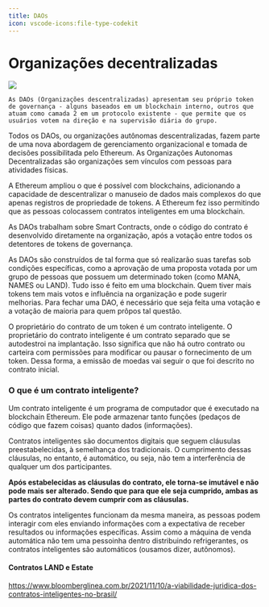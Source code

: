 ```yaml
---
title: DAOs
icon: vscode-icons:file-type-codekit
---
```


# Organizações decentralizadas

![](https://lh3.googleusercontent.com/fife/AAWUweVkZqmIyQvbe36s6kUIAEB-kw-vTg9dx5MT3lUV6gCvCTplkpUIzH4ZRHU9Jhhyb6C9vjub3AGkvqadkBvsSr2yPheas3HswScP7S62oyHG6fdGTNzJhdK-mbz7ZLmg3c8Ymy1Oj_z1kPKoSFMaQ-8qkewRmGiQpwuokOdyai3G0L_NP8sMX24XiemJUcGl0Nu7ZaZlX-ScX4kc3g_bwqlcYR3QBGNBw4eHQ3ZLU0Ion47bPNOmv_lb3S1ADSJSPg7pImtr2pGmOKCl6mABRVbNzhS7kkx4ypeb3pOWb6k7RP_GJgayckzBeLCYZIXdji05nzpZwpBBLtsOAZsAcJ2diA2M0OzoQTB_zPpxUzshPShWmXH47czcw6FQBq_fTNjhu6gLkckptbICcoHlNs_RpyvvBimVE5DNMEe7M0-tB3_JlJuiOZTKZRwWmsjj3gtAmVGVgjH8c7tO9HFEFBuQ6FBdXSBwCeOqu1vlIxybXT5rQ3U49LShZI0O0ltRJezdL47Nx0UxB0MdD9BM1CIuXUTl5LSwr7PYSCIGN79W9GB4aO0Z2AeAmTNvd6A8aGftvUG6doWx-awjYLvdCzlJSOFsA0YF0NZO9uKLKVwT0V4tglCyocYO978eBFEICAWW2umP9pLVgwR8tXBs1O8NlMvf6lfnRFY22zIs0fRogdvFF3sOwVbqd4v8Gq2F2lGcH31rRL0rI6oeZEb_5iWCqcDtFUVfqMtW9kehjjywiJJ5xYIhI43d73-phLSch3wjTU-iF45v4O6JFCrRZ4ApdLinuVwmrgEP7WJtaMhGxa4QLR098yxLV31kMhUVydzwFGc_JC3NN5VUCPbkeGaRGs-64sFDG1d8ucA6Q6Kw9f4ZS9W1Yt8tL2ksYT0Y8jgkqwP-r0vbIYm0zCUbti7fNgqBF5G8LQNJQLPdfRXc9Gl8gmM8odVxEhmJsZ-6xabrzsreD_L-W9SxrVlSE68B-uJ-Z1o6RDVMayAXkNvUdt7ShI-IxmsgtgUYxBVVv-H5R104MKsVNxecqobtt7_Ht3xisnIVpiIatXT2_nA2VykShgwGaUgmZR0aRgLOfceZLjn8ODy9ZXWcGLTUU79yjVENFR26_HK-aO8AAapoiwarIT4bU-lU28OM3F9qg34RqAmv2x7hJ6DW0X_s7vHVK-V4P9UCPXFTxKIgAsrgebxeTbLfNUL_EmDZ0mCXR9WLQjtmITIRuvh13WlUhmUM32nT9T1JYou_-oV_15ppYsis_s4ItIQ8QCElzwvVU6H53GrTNA=w1366-h660)

```ad-hint
As DAOs (Organizações descentralizadas) apresentam seu próprio token de governança - alguns baseados em um blockchain interno, outros que atuam como camada 2 em um protocolo existente - que permite que os usuários votem na direção e na supervisão diária do grupo.
```

Todos os DAOs, ou organizações autônomas descentralizadas, fazem parte de uma nova abordagem de gerenciamento organizacional e tomada de decisões possibilitada pelo Ethereum. As Organizações Autonomas Decentralizadas são organizações sem vínculos com pessoas para atividades físicas.

A Ethereum ampliou o que é possível com blockchains, adicionando a capacidade de descentralizar o manuseio de dados mais complexos do que apenas registros de propriedade de tokens. A Ethereum fez isso permitindo que as pessoas colocassem contratos inteligentes em uma blockchain.

As DAOs trabalham sobre Smart Contracts, onde o código do contrato é desenvolvido diretamente na organização, após a votação entre todos os detentores de tokens de governança.

As DAOs são construídos de tal forma que só realizarão suas tarefas sob condições específicas, como a aprovação de uma proposta votada por um grupo de pessoas que possuem um determinado token (como MANA, NAMES ou LAND). Tudo isso é feito em uma blockchain. Quem tiver mais tokens tem mais votos e influência na organização e pode sugerir melhorias. Para fechar uma DAO, é necessário que seja feita uma votação e a votação de maioria para quem prôpos tal questão.

O proprietário do contrato de um token é um contrato inteligente. O proprietário do contrato inteligente é um contrato separado que se autodestroi na implantação. Isso significa que não há outro contrato ou carteira com permissões para modificar ou pausar o fornecimento de um token. Dessa forma, a emissão de moedas vai seguir o que foi descrito no contrato inicial.

### O que é um contrato inteligente?
Um contrato inteligente é um programa de computador que é executado na blockchain Ethereum. Ele pode armazenar tanto funções (pedaços de código que fazem coisas) quanto dados (informações).

Contratos inteligentes são documentos digitais que seguem cláusulas preestabelecidas, à semelhança dos tradicionais. O cumprimento dessas cláusulas, no entanto, é automático, ou seja, não tem a interferência de qualquer um dos participantes.

**Após estabelecidas as cláusulas do contrato, ele torna-se imutável e não pode mais ser alterado. Sendo que para que ele seja cumprido, ambas as partes do contrato devem cumprir com as cláusulas.**

Os contratos inteligentes funcionam da mesma maneira, as pessoas podem interagir com eles enviando informações com a expectativa de receber resultados ou informações específicas. Assim como a máquina de venda automática não tem uma pessoinha dentro distribuindo refrigerantes, os contratos inteligentes são automáticos (ousamos dizer, autônomos).

#### Contratos LAND e Estate


https://www.bloomberglinea.com.br/2021/11/10/a-viabilidade-juridica-dos-contratos-inteligentes-no-brasil/